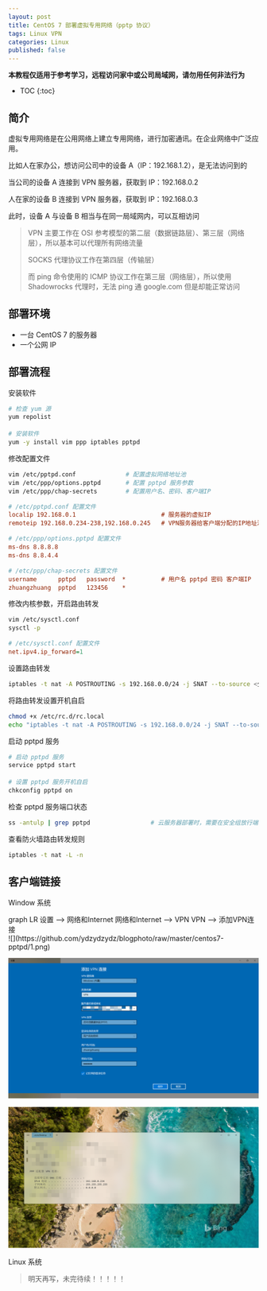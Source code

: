 ```yaml
---
layout: post
title: CentOS 7 部署虚拟专用网络（pptp 协议）
tags: Linux VPN
categories: Linux
published: false
---
```


**本教程仅适用于参考学习，远程访问家中或公司局域网，请勿用任何非法行为**

* TOC
{:toc}
## 简介

虚拟专用网络是在公用网络上建立专用网络，进行加密通讯。在企业网络中广泛应用。

比如人在家办公，想访问公司中的设备 A（IP：192.168.1.2），是无法访问到的

当公司的设备 A 连接到 VPN 服务器，获取到 IP：192.168.0.2

人在家的设备 B 连接到 VPN 服务器，获取到 IP：192.168.0.3

此时，设备 A 与设备 B 相当与在同一局域网内，可以互相访问

<!-- more -->

> VPN 主要工作在 OSI 参考模型的第二层（数据链路层）、第三层（网络层），所以基本可以代理所有网络流量
>
> SOCKS 代理协议工作在第四层（传输层）
>
> 而 ping 命令使用的 ICMP 协议工作在第三层（网络层），所以使用 Shadowrocks 代理时，无法 ping 通 google.com 但是却能正常访问

## 部署环境

+ 一台 CentOS 7 的服务器
+ 一个公网 IP

## 部署流程

安装软件

```bash
# 检查 yum 源
yum repolist

# 安装软件
yum -y install vim ppp iptables pptpd
```

修改配置文件

```bash
vim /etc/pptpd.conf              # 配置虚拟网络地址池
vim /etc/ppp/options.pptpd       # 配置 pptpd 服务参数
vim /etc/ppp/chap-secrets        # 配置用户名、密码、客户端IP
```

```ini
# /etc/pptpd.conf 配置文件
localip 192.168.0.1                        # 服务器的虚拟IP
remoteip 192.168.0.234-238,192.168.0.245   # VPN服务器给客户端分配的IP地址池
```

```ini
# /etc/ppp/options.pptpd 配置文件
ms-dns 8.8.8.8
ms-dns 8.8.4.4
```

```ini
# /etc/ppp/chap-secrets 配置文件
username      pptpd   password  *          # 用户名 pptpd 密码 客户端IP
zhuangzhuang  pptpd   123456    *
```

修改内核参数，开启路由转发

```bash
vim /etc/sysctl.conf
sysctl -p
```

```ini
# /etc/sysctl.conf 配置文件
net.ipv4.ip_forward=1
```

设置路由转发

```bash
iptables -t nat -A POSTROUTING -s 192.168.0.0/24 -j SNAT --to-source <公网 IP>
```

将路由转发设置开机自启

```bash
chmod +x /etc/rc.d/rc.local
echo "iptables -t nat -A POSTROUTING -s 192.168.0.0/24 -j SNAT --to-source <公网 IP>" >> /etc/rc.d/rc.local
```

启动 pptpd 服务

```bash
# 启动 pptpd 服务
service pptpd start

# 设置 pptpd 服务开机自启
chkconfig pptpd on
```

检查 pptpd 服务端口状态

```bash
ss -antulp | grep pptpd                 # 云服务器部署时，需要在安全组放行端口
```

查看防火墙路由转发规则

```bash
iptables -t nat -L -n 
```

## 客户端链接

Window 系统

<div class="mermaid">
graph LR
设置 --> 网络和Internet
网络和Internet --> VPN
VPN --> 添加VPN连接
</div>
![](https://github.com/ydzydzydz/blogphoto/raw/master/centos7-pptpd/1.png)

![](https://github.com/ydzydzydz/blogphoto/raw/master/centos7-pptpd/2.png)

![](https://github.com/ydzydzydz/blogphoto/raw/master/centos7-pptpd/3.png)

Linux 系统

> 明天再写，未完待续！！！！！

